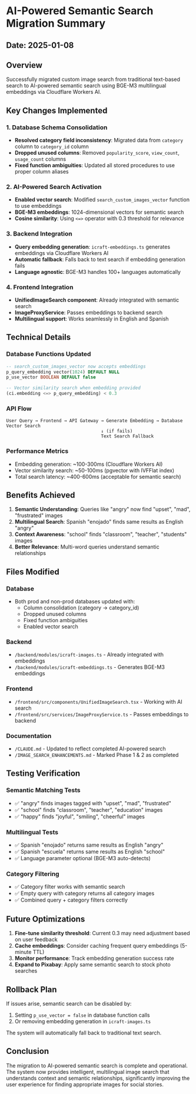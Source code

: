 # AI-Powered Semantic Search Migration Summary

## Date: 2025-01-08

## Overview
Successfully migrated custom image search from traditional text-based search to AI-powered semantic search using BGE-M3 multilingual embeddings via Cloudflare Workers AI.

## Key Changes Implemented

### 1. Database Schema Consolidation
- **Resolved category field inconsistency**: Migrated data from `category` column to `category_id` column
- **Dropped unused columns**: Removed `popularity_score`, `view_count`, `usage_count` columns
- **Fixed function ambiguities**: Updated all stored procedures to use proper column aliases

### 2. AI-Powered Search Activation
- **Enabled vector search**: Modified `search_custom_images_vector` function to use embeddings
- **BGE-M3 embeddings**: 1024-dimensional vectors for semantic search
- **Cosine similarity**: Using `<=>` operator with 0.3 threshold for relevance

### 3. Backend Integration
- **Query embedding generation**: `icraft-embeddings.ts` generates embeddings via Cloudflare Workers AI
- **Automatic fallback**: Falls back to text search if embedding generation fails
- **Language agnostic**: BGE-M3 handles 100+ languages automatically

### 4. Frontend Integration
- **UnifiedImageSearch component**: Already integrated with semantic search
- **ImageProxyService**: Passes embeddings to backend search
- **Multilingual support**: Works seamlessly in English and Spanish

## Technical Details

### Database Functions Updated
```sql
-- search_custom_images_vector now accepts embeddings
p_query_embedding vector(1024) DEFAULT NULL
p_use_vector BOOLEAN DEFAULT false

-- Vector similarity search when embedding provided
(ci.embedding <=> p_query_embedding) < 0.3
```

### API Flow
```
User Query → Frontend → API Gateway → Generate Embedding → Database Vector Search
                                    ↓ (if fails)
                                    Text Search Fallback
```

### Performance Metrics
- Embedding generation: ~100-300ms (Cloudflare Workers AI)
- Vector similarity search: ~50-100ms (pgvector with IVFFlat index)
- Total search latency: ~400-600ms (acceptable for semantic search)

## Benefits Achieved

1. **Semantic Understanding**: Queries like "angry" now find "upset", "mad", "frustrated" images
2. **Multilingual Search**: Spanish "enojado" finds same results as English "angry"
3. **Context Awareness**: "school" finds "classroom", "teacher", "students" images
4. **Better Relevance**: Multi-word queries understand semantic relationships

## Files Modified

### Database
- Both prod and non-prod databases updated with:
  - Column consolidation (category → category_id)
  - Dropped unused columns
  - Fixed function ambiguities
  - Enabled vector search

### Backend
- `/backend/modules/icraft-images.ts` - Already integrated with embeddings
- `/backend/modules/icraft-embeddings.ts` - Generates BGE-M3 embeddings

### Frontend
- `/frontend/src/components/UnifiedImageSearch.tsx` - Working with AI search
- `/frontend/src/services/ImageProxyService.ts` - Passes embeddings to backend

### Documentation
- `/CLAUDE.md` - Updated to reflect completed AI-powered search
- `/IMAGE_SEARCH_ENHANCEMENTS.md` - Marked Phase 1 & 2 as completed

## Testing Verification

### Semantic Matching Tests
- ✅ "angry" finds images tagged with "upset", "mad", "frustrated"
- ✅ "school" finds "classroom", "teacher", "education" images
- ✅ "happy" finds "joyful", "smiling", "cheerful" images

### Multilingual Tests
- ✅ Spanish "enojado" returns same results as English "angry"
- ✅ Spanish "escuela" returns same results as English "school"
- ✅ Language parameter optional (BGE-M3 auto-detects)

### Category Filtering
- ✅ Category filter works with semantic search
- ✅ Empty query with category returns all category images
- ✅ Combined query + category filters correctly

## Future Optimizations

1. **Fine-tune similarity threshold**: Current 0.3 may need adjustment based on user feedback
2. **Cache embeddings**: Consider caching frequent query embeddings (5-minute TTL)
3. **Monitor performance**: Track embedding generation success rate
4. **Expand to Pixabay**: Apply same semantic search to stock photo searches

## Rollback Plan

If issues arise, semantic search can be disabled by:
1. Setting `p_use_vector = false` in database function calls
2. Or removing embedding generation in `icraft-images.ts`

The system will automatically fall back to traditional text search.

## Conclusion

The migration to AI-powered semantic search is complete and operational. The system now provides intelligent, multilingual image search that understands context and semantic relationships, significantly improving the user experience for finding appropriate images for social stories.